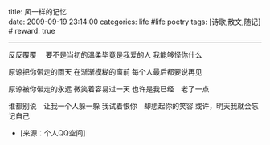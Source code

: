 title: 风一样的记忆  
date: 2009-09-19 23:14:00
categories: life #life poetry
tags: [诗歌,散文,随记]  # <!--more-->
reward: true

---

反反覆覆　
要不是当初的温柔毕竟是我爱的人
我能够怪你什么

<!--more-->

原谅把你带走的雨天
在渐渐模糊的窗前
每个人最后都要说再见

原谅被你带走的永远
微笑着容易过一天
也许是我已经　老了一点


谁都别说　让我一个人躲一躲
我试着恨你　却想起你的笑容
或许，明天我就会忘记自己


- [来源：个人QQ空间]

